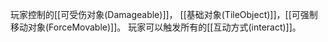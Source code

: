 玩家控制的[[可受伤对象(Damageable)]]， [[基础对象(TileObject)]]，[[可强制移动对象(ForceMovable)]]。
玩家可以触发所有的[[互动方式(interact)]]。